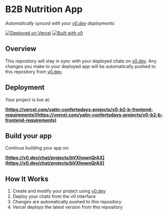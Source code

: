 # B2B Nutrition App

*Automatically synced with your [v0.dev](https://v0.dev) deployments*

[![Deployed on Vercel](https://img.shields.io/badge/Deployed%20on-Vercel-black?style=for-the-badge&logo=vercel)](https://vercel.com/yatin-confertodays-projects/v0-b2-b-frontend-requirements)
[![Built with v0](https://img.shields.io/badge/Built%20with-v0.dev-black?style=for-the-badge)](https://v0.dev/chat/projects/bVXhownQrAX)

## Overview

This repository will stay in sync with your deployed chats on [v0.dev](https://v0.dev).
Any changes you make to your deployed app will be automatically pushed to this repository from [v0.dev](https://v0.dev).

## Deployment

Your project is live at:

**[https://vercel.com/yatin-confertodays-projects/v0-b2-b-frontend-requirements](https://vercel.com/yatin-confertodays-projects/v0-b2-b-frontend-requirements)**

## Build your app

Continue building your app on:

**[https://v0.dev/chat/projects/bVXhownQrAX](https://v0.dev/chat/projects/bVXhownQrAX)**

## How It Works

1. Create and modify your project using [v0.dev](https://v0.dev)
2. Deploy your chats from the v0 interface
3. Changes are automatically pushed to this repository
4. Vercel deploys the latest version from this repository